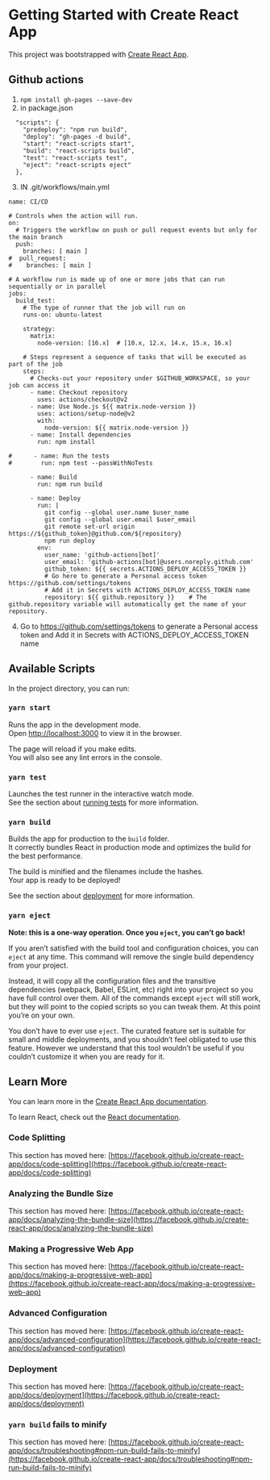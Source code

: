 # Getting Started with Create React App

This project was bootstrapped with [Create React App](https://github.com/facebook/create-react-app).

## Github actions
1. `npm install gh-pages --save-dev`
2. in package.json
```
  "scripts": {
    "predeploy": "npm run build",
    "deploy": "gh-pages -d build",
    "start": "react-scripts start",
    "build": "react-scripts build",
    "test": "react-scripts test",
    "eject": "react-scripts eject"
  },
```
3. IN .git/workflows/main.yml
```
name: CI/CD

# Controls when the action will run.
on:
  # Triggers the workflow on push or pull request events but only for the main branch
  push:
    branches: [ main ]
#  pull_request:
#    branches: [ main ]

# A workflow run is made up of one or more jobs that can run sequentially or in parallel
jobs:
  build_test:
    # The type of runner that the job will run on
    runs-on: ubuntu-latest

    strategy:
      matrix:
        node-version: [16.x]  # [10.x, 12.x, 14.x, 15.x, 16.x]

    # Steps represent a sequence of tasks that will be executed as part of the job
    steps:
      # Checks-out your repository under $GITHUB_WORKSPACE, so your job can access it
      - name: Checkout repository
        uses: actions/checkout@v2
      - name: Use Node.js ${{ matrix.node-version }}
        uses: actions/setup-node@v2
        with:
          node-version: ${{ matrix.node-version }}
      - name: Install dependencies
        run: npm install

#      - name: Run the tests
#        run: npm test --passWithNoTests

      - name: Build
        run: npm run build

      - name: Deploy
        run: |
          git config --global user.name $user_name
          git config --global user.email $user_email
          git remote set-url origin https://${github_token}@github.com/${repository}
          npm run deploy
        env:
          user_name: 'github-actions[bot]'
          user_email: 'github-actions[bot]@users.noreply.github.com'
          github_token: ${{ secrets.ACTIONS_DEPLOY_ACCESS_TOKEN }}
          # Go here to generate a Personal access token https://github.com/settings/tokens
          # Add it in Secrets with ACTIONS_DEPLOY_ACCESS_TOKEN name
          repository: ${{ github.repository }}    # The github.repository variable will automatically get the name of your repository.
```
4. Go to https://github.com/settings/tokens to generate a Personal access token and Add it in Secrets with ACTIONS_DEPLOY_ACCESS_TOKEN name  

## Available Scripts

In the project directory, you can run:

### `yarn start`

Runs the app in the development mode.\
Open [http://localhost:3000](http://localhost:3000) to view it in the browser.

The page will reload if you make edits.\
You will also see any lint errors in the console.

### `yarn test`

Launches the test runner in the interactive watch mode.\
See the section about [running tests](https://facebook.github.io/create-react-app/docs/running-tests) for more information.

### `yarn build`

Builds the app for production to the `build` folder.\
It correctly bundles React in production mode and optimizes the build for the best performance.

The build is minified and the filenames include the hashes.\
Your app is ready to be deployed!

See the section about [deployment](https://facebook.github.io/create-react-app/docs/deployment) for more information.

### `yarn eject`

**Note: this is a one-way operation. Once you `eject`, you can’t go back!**

If you aren’t satisfied with the build tool and configuration choices, you can `eject` at any time. This command will remove the single build dependency from your project.

Instead, it will copy all the configuration files and the transitive dependencies (webpack, Babel, ESLint, etc) right into your project so you have full control over them. All of the commands except `eject` will still work, but they will point to the copied scripts so you can tweak them. At this point you’re on your own.

You don’t have to ever use `eject`. The curated feature set is suitable for small and middle deployments, and you shouldn’t feel obligated to use this feature. However we understand that this tool wouldn’t be useful if you couldn’t customize it when you are ready for it.

## Learn More

You can learn more in the [Create React App documentation](https://facebook.github.io/create-react-app/docs/getting-started).

To learn React, check out the [React documentation](https://reactjs.org/).

### Code Splitting

This section has moved here: [https://facebook.github.io/create-react-app/docs/code-splitting](https://facebook.github.io/create-react-app/docs/code-splitting)

### Analyzing the Bundle Size

This section has moved here: [https://facebook.github.io/create-react-app/docs/analyzing-the-bundle-size](https://facebook.github.io/create-react-app/docs/analyzing-the-bundle-size)

### Making a Progressive Web App

This section has moved here: [https://facebook.github.io/create-react-app/docs/making-a-progressive-web-app](https://facebook.github.io/create-react-app/docs/making-a-progressive-web-app)

### Advanced Configuration

This section has moved here: [https://facebook.github.io/create-react-app/docs/advanced-configuration](https://facebook.github.io/create-react-app/docs/advanced-configuration)

### Deployment

This section has moved here: [https://facebook.github.io/create-react-app/docs/deployment](https://facebook.github.io/create-react-app/docs/deployment)

### `yarn build` fails to minify

This section has moved here: [https://facebook.github.io/create-react-app/docs/troubleshooting#npm-run-build-fails-to-minify](https://facebook.github.io/create-react-app/docs/troubleshooting#npm-run-build-fails-to-minify)
